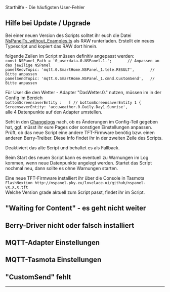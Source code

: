 Starthilfe - Die häufigsten User-Fehler
  
## Hilfe bei Update / Upgrade   

Bei einer neuen Version des Scripts solltet ihr euch die Datei [NsPanelTs_without_Examples.ts](https://github.com/joBr99/nspanel-lovelace-ui/blob/main/ioBroker/NsPanelTs_without_Examples.ts) als RAW runterladen. Erstellt ein neues Typescript und kopiert das RAW dort hinein.  

folgende Zeilen im Script müssen definitiv angepasst werden:  
`const NSPanel_Path = '0_userdata.0.NSPanel.1.';       // Anpassen an das jewilige NSPanel`  
`panelRecvTopic: 'mqtt.0.SmartHome.NSPanel_1.tele.RESULT',       // Bitte anpassen`  
`panelSendTopic: 'mqtt.0.SmartHome.NSPanel_1.cmnd.CustomSend',   // Bitte anpassen`  

Für User die den Wetter - Adapter "DasWetter.0." nutzen, müssen im in der Config im Bereich  
`bottomScreensaverEntity :  
        [
            // bottomScreensaverEntity 1
            {
                ScreensaverEntity: 'accuweather.0.Daily.Day1.Sunrise',`  
alle 4 Datenpunkte auf den Adapter umstellen.  
  

Seht in den [Changelogs](https://github.com/joBr99/nspanel-lovelace-ui/wiki/Changelog) nach, ob es Änderungen im Config-Teil gegeben hat, ggf. müsst ihr eure Pages oder sonstigen Einstellungen anpassen. Prüft, ob das neue Script eine andere TFT-Firmware benötig bzw. einen anderen Berry-Treiber. Diese Info findet ihr in der zweiten Zeile des Scripts.  
 
Deaktiviert das alte Script und behaltet es als Fallback.  

Beim Start des neuen Script kann es eventuell zu Warnungen im Log kommen, wenn neue Datenpunkte angelegt werden. Startet das Script nochmal neu, dann sollte es ohne Warnungen starten.  

Eine neue TFT-Firmware installiert ihr über die Console in Tasmota  
`FlashNextion http://nspanel.pky.eu/lovelace-ui/github/nspanel-vX.X.X.tft `  
Welche Version grade aktuell zum Script passt, findet ihr im Script.  
   
## "Waiting for Content" - es geht nicht weiter  
## Berry-Driver nicht oder falsch installiert

## MQTT-Adapter Einstellungen

## MQTT-Tasmota Einstellungen

## "CustomSend" fehlt

***